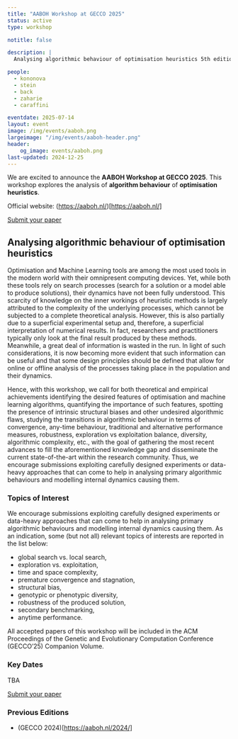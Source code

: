 ```yaml
---
title: "AABOH Workshop at GECCO 2025"
status: active
type: workshop

notitle: false

description: |
  Analysing algorithmic behaviour of optimisation heuristics 5th edition @GECCO 2025

people:
  - kononova
  - stein
  - back
  - zaharie
  - caraffini

eventdate: 2025-07-14
layout: event
image: /img/events/aaboh.png
largeimage: "/img/events/aaboh-header.png"
header:
    og_image: events/aaboh.png
last-updated: 2024-12-25
---
```


We are excited to announce the **AABOH Workshop at GECCO 2025**. This workshop explores the analysis of **algorithm behaviour** of **optimisation heuristics**.

Official website: (https://aaboh.nl/)[https://aaboh.nl/]

<a class="btn btn-success" href="https://ssl.linklings.net/conferences/gecco/" target="_blank">Submit your paper</a>

## Analysing algorithmic behaviour of optimisation heuristics

Optimisation and Machine Learning tools are among the most used tools in the modern world with their omnipresent computing devices. Yet, while both these tools rely on search processes (search for a solution or a model able to produce solutions), their dynamics have not been fully understood. This scarcity of knowledge on the inner workings of heuristic methods is largely attributed to the complexity of the underlying processes, which cannot be subjected to a complete theoretical analysis. However, this is also partially due to a superficial experimental setup and, therefore, a superficial interpretation of numerical results. In fact, researchers and practitioners typically only look at the final result produced by these methods. Meanwhile, a great deal of information is wasted in the run. In light of such considerations, it is now becoming more evident that such information can be useful and that some design principles should be defined that allow for online or offline analysis of the processes taking place in the population and their dynamics.

Hence, with this workshop, we call for both theoretical and empirical achievements identifying the desired features of optimisation and machine learning algorithms, quantifying the importance of such features, spotting the presence of intrinsic structural biases and other undesired algorithmic flaws, studying the transitions in algorithmic behaviour in terms of convergence, any-time behaviour, traditional and alternative performance measures, robustness, exploration vs exploitation balance, diversity, algorithmic complexity, etc., with the goal of gathering the most recent advances to fill the aforementioned knowledge gap and disseminate the current state-of-the-art within the research community.
Thus, we encourage submissions exploiting carefully designed experiments or data-heavy approaches that can come to help in analysing primary algorithmic behaviours and modelling internal dynamics causing them.


### Topics of Interest

We encourage submissions exploiting carefully designed experiments or data-heavy approaches that can come to help in analysing primary algorithmic behaviours and modelling internal dynamics causing them. As an indication, some (but not all) relevant topics of interests are reported in the list below:

- global search vs. local search,
- exploration vs. exploitation,
- time and space complexity,
- premature convergence and stagnation,
- structural bias,
- genotypic or phenotypic diversity,
- robustness of the produced solution,
- secondary benchmarking,
- anytime performance.

All accepted papers of this workshop will be included in the ACM Proceedings of the Genetic and Evolutionary Computation Conference (GECCO’25) Companion Volume.

### Key Dates

TBA

<a class="btn btn-success" href="https://ssl.linklings.net/conferences/gecco/" target="_blank">Submit your paper</a>


### Previous Editions

- (GECCO 2024)[https://aaboh.nl/2024/]

